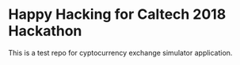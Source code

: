 # Happy Hacking for Caltech 2018 Hackathon

This is a test repo for cyptocurrency exchange simulator application.
